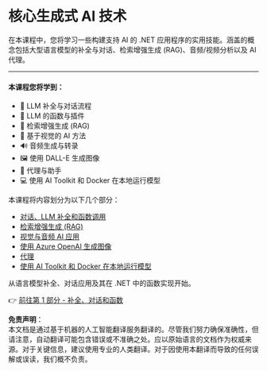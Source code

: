 # 核心生成式 AI 技术

在本课程中，您将学习一些构建支持 AI 的 .NET 应用程序的实用技能。涵盖的概念包括大型语言模型的补全与对话、检索增强生成 (RAG)、音频/视频分析以及 AI 代理。

---

#### 本课程您将学到：

- 🌟 LLM 补全与对话流程  
- 🔗 LLM 的函数与插件  
- 🔎 检索增强生成 (RAG)  
- 👀 基于视觉的 AI 方法  
- 🔊 音频生成与转录  
- 🖼️ 使用 DALL-E 生成图像  
- 🧩 代理与助手  
- 💻 使用 AI Toolkit 和 Docker 在本地运行模型  

本课程将内容划分为以下几个部分：

- [对话、LLM 补全和函数调用](./01-lm-completions-functions.md)  
- [检索增强生成 (RAG)](./02-retrieval-augmented-generation.md)  
- [视觉与音频 AI 应用](./03-vision-audio.md)  
- [使用 Azure OpenAI 生成图像](./05-ImageGenerationOpenAI.md)  
- [代理](04-agents.md)  
- [使用 AI Toolkit 和 Docker 在本地运行模型](./06-AIToolkitAndDockerModels.md)  

从语言模型补全、对话应用及其在 .NET 中的函数实现开始。

👉 [前往第 1 部分 - 补全、对话和函数](./01-lm-completions-functions.md)  

**免责声明**：  
本文档是通过基于机器的人工智能翻译服务翻译的。尽管我们努力确保准确性，但请注意，自动翻译可能包含错误或不准确之处。应以原始语言的文档作为权威来源。对于关键信息，建议使用专业的人类翻译。对于因使用本翻译而导致的任何误解或误读，我们概不负责。